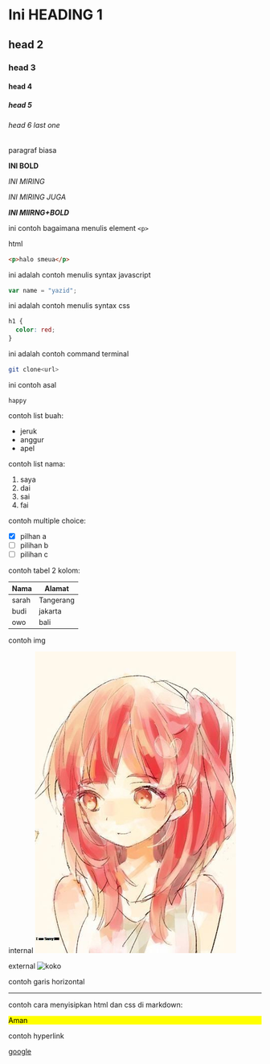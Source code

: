 # Ini HEADING 1

## head 2

### head 3

#### head 4

##### head 5

###### head 6 last one

paragraf biasa

**INI BOLD**

_INI MIRING_

_INI MIRING JUGA_

**_INI MIIRNG+BOLD_**

ini contoh bagaimana menulis element `<p>`

html

```html
<p>halo smeua</p>
```

ini adalah contoh menulis syntax javascript

```js
var name = "yazid";
```

ini adalah contoh menulis syntax css

```css
h1 {
  color: red;
}
```

ini adalah contoh command terminal

```sh
git clone<url>
```

ini contoh asal

```
happy
```

contoh list buah:

- jeruk
- anggur
- apel

contoh list nama:

1. saya
2. dai
3. sai
4. fai

contoh multiple choice:

- [x] pilhan a
- [ ] pilihan b
- [ ] pilihan c

contoh tabel 2 kolom:

| Nama  | Alamat    |
| ----- | --------- |
| sarah | Tangerang |
| budi  | jakarta   |
| owo   | bali      |

contoh img

internal
![Grill](./1.jpg)

external
![koko](https://static.boredpanda.com/blog/wp-content/uploads/2019/09/wholesome-comics-by-cats-cafe-part-two-fb39-png__700.jpg)

contoh garis horizontal

---

contoh cara menyisipkan html dan css di markdown:

<div style="background-color:yellow; color: black;">
<p>Aman</p>
</div>

contoh hyperlink

[google](https://google.com)
